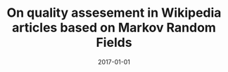 ---
# Documentation: https://wowchemy.com/docs/managing-content/

title: On quality assesement in Wikipedia articles based on Markov Random Fields
subtitle: ''
summary: ''
authors:
- kleminski
- kajdanowicz
- Roman D. Bartusiak
- kazienko
tags: []
categories: []
date: '2017-01-01'
lastmod: 2022-10-07T05:05:32Z
featured: false
draft: false

# Featured image
# To use, add an image named `featured.jpg/png` to your page's folder.
# Focal points: Smart, Center, TopLeft, Top, TopRight, Left, Right, BottomLeft, Bottom, BottomRight.
image:
  caption: ''
  focal_point: ''
  preview_only: false

# Projects (optional).
#   Associate this post with one or more of your projects.
#   Simply enter your project's folder or file name without extension.
#   E.g. `projects = ["internal-project"]` references `content/project/deep-learning/index.md`.
#   Otherwise, set `projects = []`.
projects: []
publishDate: '2022-10-07T05:05:31.206793Z'
publication_types:
- '1'
abstract: ''
publication: '*Intelligent Information and Database Systems : 9th Asian Conference,
  ACIIDS 2017, Kanazawa, Japan, April 3-5, 2017 : proceedings. Pt. 1*'
doi: 10.1007/978-3-319-54472-4_73
---